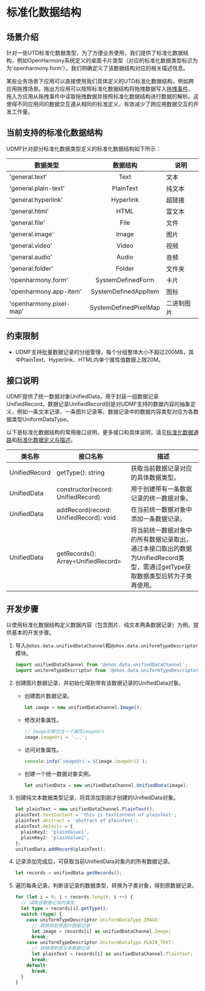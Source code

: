 # 标准化数据结构


## 场景介绍

针对一些UTD标准化数据类型，为了方便业务使用，我们提供了标准化数据结构，例如OpenHarmony系统定义的桌面卡片类型（对应的标准化数据类型标识为为'openharmony.form'），我们明确定义了该数据结构对应的相关描述信息。

某些业务场景下应用可以直接使用我们具体定义的UTD标准化数据结构，例如跨应用拖拽场景。拖出方应用可以按照标准化数据结构将拖拽数据写入[拖拽事件](../reference/arkui-ts/ts-universal-events-drag-drop.md#dragevent说明)，
拖入方应用从拖拽事件中读取拖拽数据并按照标准化数据结构进行数据的解析。这使得不同应用间的数据交互遵从相同的标准定义，有效减少了跨应用数据交互的开发工作量。

## 当前支持的标准化数据结构

UDMF针对部分标准化数据类型定义的标准化数据结构如下所示：

| 数据类型                |       数据结构        | 说明       |
| ----------------------- | :-------------------: | ---------- |
| 'general.text'          |         Text          | 文本       |
| 'general.plain-text'    |       PlainText       | 纯文本     |
| 'general.hyperlink'     |       Hyperlink       | 超链接     |
| 'general.html'          |         HTML          | 富文本     |
| 'general.file'          |         File          | 文件       |
| 'general.image'         |         Image         | 图片       |
| 'general.video'         |         Video         | 视频       |
| 'general.audio'         |         Audio         | 音频       |
| 'general.folder'        |        Folder         | 文件夹     |
| 'openharmony.form'      |   SystemDefinedForm   | 卡片       |
| 'openharmony.app-item'  | SystemDefinedAppItem  | 图标       |
| 'openharmony.pixel-map' | SystemDefinedPixelMap | 二进制图片 |

## 约束限制

- UDMF支持批量数据记录的分组管理，每个分组整体大小不超过200MB，其中PlainText、Hyperlink、HTML内单个属性值数据上限20M。

## 接口说明

UDMF提供了统一数据对象UnifiedData，用于封装一组数据记录UnifiedRecord。数据记录UnifiedRecord则是对UDMF支持的数据内容的抽象定义，例如一条文本记录、一条图片记录等。数据记录中的数据内容类型对应为各数据类型UniformDataType。

以下是标准化数据结构的常用接口说明，更多接口和具体说明，请见[标准化数据通路](../reference/apis/js-apis-data-unifiedDataChannel.md)和[标准化数据定义与描述](../reference/apis/js-apis-data-uniformTypeDescriptor.md)。

| 类名称        | 接口名称                               | 描述                                                         |
| ------------- | -------------------------------------- | ------------------------------------------------------------ |
| UnifiedRecord | getType(): string                      | 获取当前数据记录对应的具体数据类型。                         |
| UnifiedData   | constructor(record: UnifiedRecord)     | 用于创建带有一条数据记录的统一数据对象。                     |
| UnifiedData   | addRecord(record: UnifiedRecord): void | 在当前统一数据对象中添加一条数据记录。                       |
| UnifiedData   | getRecords(): Array\<UnifiedRecord>    | 将当前统一数据对象中的所有数据记录取出，通过本接口取出的数据为UnifiedRecord类型，需通过getType获取数据类型后转为子类再使用。 |


## 开发步骤

以使用标准化数据结构定义数据内容（包含图片、纯文本两条数据记录）为例，提供基本的开发步骤。

1. 导入`@ohos.data.unifiedDataChannel`和`@ohos.data.uniformTypeDescriptor`模块。

   ```ts
   import unifiedDataChannel from '@ohos.data.unifiedDataChannel';
   import uniformTypeDescriptor from '@ohos.data.uniformTypeDescriptor';
   ```
2. 创建图片数据记录，并初始化得到带有该数据记录的UnifiedData对象。

   - 创建图片数据记录。

      ```ts
      let image = new unifiedDataChannel.Image();
      ```

   - 修改对象属性。

      ```ts
      // Image对象包含一个属性imageUri
      image.imageUri = '...';
      ```

   - 访问对象属性。

      ```ts
      console.info(`imageUri = ${image.imageUri}`);
      ```

   - 创建一个统一数据对象实例。

      ```ts
      let unifiedData = new unifiedDataChannel.UnifiedData(image);
      ```
3. 创建纯文本数据类型记录，将其添加到刚才创建的UnifiedData对象。

   ```ts
   let plainText = new unifiedDataChannel.PlainText();
   plainText.textContent = 'this is textContent of plainText';
   plainText.abstract = 'abstract of plainText';
   plainText.details = {
     plainKey1: 'plainValue1',
     plainKey2: 'plainValue2',
   };
   unifiedData.addRecord(plainText);
   ```
4. 记录添加完成后，可获取当前UnifiedData对象内的所有数据记录。

   ```ts
   let records = unifiedData.getRecords();
   ```
5. 遍历每条记录，判断该记录的数据类型，转换为子类对象，得到原数据记录。

   ```ts
   for (let i = 0; i < records.length; i ++) {
     // 读取该数据记录的类型
     let type = records[i].getType();
     switch (type) {
       case uniformTypeDescriptor.UniformDataType.IMAGE:
         // 转换得到原图片数据记录
         let image = records[i] as unifiedDataChannel.Image;
         break;
       case uniformTypeDescriptor.UniformDataType.PLAIN_TEXT:
         // 转换得到原文本数据记录
         let plainText = records[i] as unifiedDataChannel.PlainText;
         break;
       default:
         break;
     }
   }
   ```